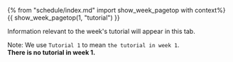 {% from "schedule/index.md" import show_week_pagetop with context%}
{{ show_week_pagetop(1, "tutorial") }}

<box type="info" dismissible>

Information relevant to the week's tutorial will appear in this tab.
</box>

Note: We use `Tutorial 1` to mean `the tutorial in week 1`.<br>
**There is no tutorial in week 1.**